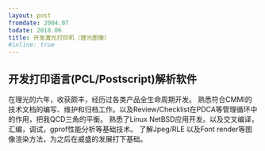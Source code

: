 ```yaml
---
layout: post
fromdate: 2004.07
todate: 2010.06
title: 开发激光打印机（理光图像）
#inline: true
---
```

## 开发打印语言(PCL/Postscript)解析软件 

在理光的六年，收获颇丰，经历过各类产品全生命周期开发。
熟悉符合CMMI的技术文档的编写、维护和归档工作。以及Review/Checklist在PDCA等管理循环中的作用，把我QCD三角的平衡。
熟悉了Linux NetBSD应用开发。以及交叉编译，汇编，调试，gprof性能分析等基础技术。
了解Jpeg/RLE  以及Font render等图像渲染方法，为之后在威盛的发展打下基础。
